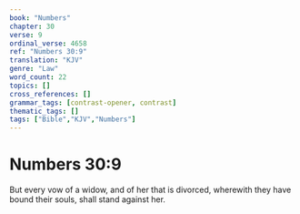 ```yaml
---
book: "Numbers"
chapter: 30
verse: 9
ordinal_verse: 4658
ref: "Numbers 30:9"
translation: "KJV"
genre: "Law"
word_count: 22
topics: []
cross_references: []
grammar_tags: [contrast-opener, contrast]
thematic_tags: []
tags: ["Bible","KJV","Numbers"]
---
```


# Numbers 30:9

But every vow of a widow, and of her that is divorced, wherewith they have bound their souls, shall stand against her.
